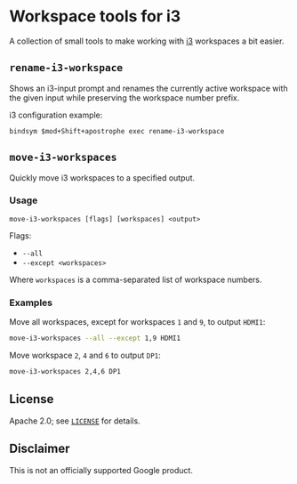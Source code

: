 # Workspace tools for i3

A collection of small tools to make working with [i3](https://i3wm.org/)
workspaces a bit easier.

## `rename-i3-workspace`

Shows an i3-input prompt and renames the currently active workspace with the
given input while preserving the workspace number prefix.

i3 configuration example:

```
bindsym $mod+Shift+apostrophe exec rename-i3-workspace
```

## `move-i3-workspaces`

Quickly move i3 workspaces to a specified output.

### Usage

`move-i3-workspaces [flags] [workspaces] <output>`

Flags:
  * `--all`
  * `--except <workspaces>`

Where `workspaces` is a comma-separated list of workspace numbers.

### Examples

Move all workspaces, except for workspaces `1` and `9`, to output `HDMI1`:

```bash
move-i3-workspaces --all --except 1,9 HDMI1
```

Move workspace `2`, `4` and `6` to output `DP1`:

```bash
move-i3-workspaces 2,4,6 DP1
```

## License

Apache 2.0; see [`LICENSE`](LICENSE) for details.

## Disclaimer

This is not an officially supported Google product.
